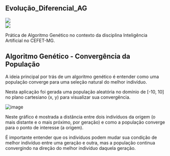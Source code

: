 ## Evolução_Diferencial_AG

<div>
  <img align="center" src="https://img.shields.io/badge/Python-FF8C00?style=for-the-badge&logo=python&logoColor=white"><br>
  <img src="https://img.shields.io/badge/Programação%20Evolutiva-purple">
</div>

Prática de Algoritmo Genético no contexto da disciplina Inteligência Artificial no CEFET-MG.

## Algoritmo Genético - Convergência da População

A ideia principal por trás de um algoritmo genético é entender como uma população converge para uma seleção natural do melhor indivíduo.

Nesta aplicação foi gerada uma população aleatória no domínio de [-10, 10] no plano cartesiano (x, y) para visualizar sua convergência.

![image](https://github.com/aaugustoag/Evolucao_Diferencial_AG/assets/49174397/e1492d55-24a3-400e-b96c-732143bee3f0)

Neste gráfico é mostrada a distância entre dois indivíduos da origem (o mais distante e o mais próximo, por geração) e como a população converge para o ponto de interesse (a origem).

É importante entender que os indivíduos podem mudar sua condição de melhor indivíduo entre uma geração e outra, mas a população continua convergindo na direção do melhor indivíduo daquela geração.
